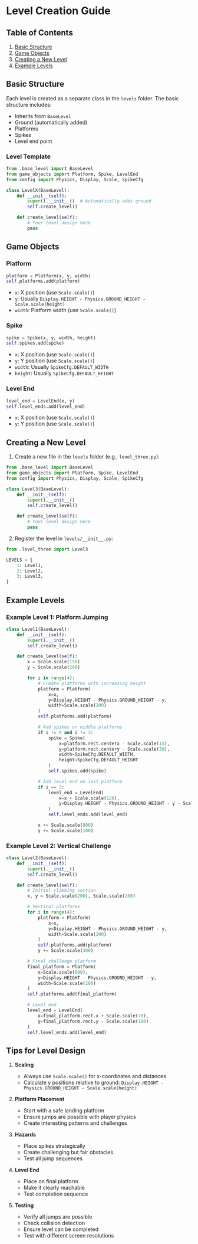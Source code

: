 # Level Creation Guide

## Table of Contents
1. [Basic Structure](#basic-structure)
2. [Game Objects](#game-objects)
3. [Creating a New Level](#creating-a-new-level)
4. [Example Levels](#example-levels)

## Basic Structure

Each level is created as a separate class in the `levels` folder. The basic structure includes:
- Inherits from `BaseLevel`
- Ground (automatically added)
- Platforms
- Spikes
- Level end point

### Level Template
```python
from .base_level import BaseLevel
from game_objects import Platform, Spike, LevelEnd
from config import Physics, Display, Scale, SpikeCfg

class LevelX(BaseLevel):
    def __init__(self):
        super().__init__()  # Automatically adds ground
        self.create_level()

    def create_level(self):
        # Your level design here
        pass
```

## Game Objects

### Platform
```python
platform = Platform(x, y, width)
self.platforms.add(platform)
```
- `x`: X position (use `Scale.scale()`)
- `y`: Usually `Display.HEIGHT - Physics.GROUND_HEIGHT - Scale.scale(height)`
- `width`: Platform width (use `Scale.scale()`)

### Spike
```python
spike = Spike(x, y, width, height)
self.spikes.add(spike)
```
- `x`: X position (use `Scale.scale()`)
- `y`: Y position (use `Scale.scale()`)
- `width`: Usually `SpikeCfg.DEFAULT_WIDTH`
- `height`: Usually `SpikeCfg.DEFAULT_HEIGHT`

### Level End
```python
level_end = LevelEnd(x, y)
self.level_ends.add(level_end)
```
- `x`: X position (use `Scale.scale()`)
- `y`: Y position (use `Scale.scale()`)

## Creating a New Level

1. Create a new file in the `levels` folder (e.g., `level_three.py`):
```python
from .base_level import BaseLevel
from game_objects import Platform, Spike, LevelEnd
from config import Physics, Display, Scale, SpikeCfg

class Level3(BaseLevel):
    def __init__(self):
        super().__init__()
        self.create_level()

    def create_level(self):
        # Your level design here
        pass
```

2. Register the level in `levels/__init__.py`:
```python
from .level_three import Level3

LEVELS = {
    1: Level1,
    2: Level2,
    3: Level3,
}
```

## Example Levels

### Example Level 1: Platform Jumping
```python
class Level1(BaseLevel):
    def __init__(self):
        super().__init__()
        self.create_level()

    def create_level(self):
        x = Scale.scale(150)
        y = Scale.scale(200)

        for i in range(4):
            # Create platforms with increasing height
            platform = Platform(
                x=x,
                y=Display.HEIGHT - Physics.GROUND_HEIGHT - y,
                width=Scale.scale(200)
            )
            self.platforms.add(platform)

            # Add spikes on middle platforms
            if i != 0 and i != 3:
                spike = Spike(
                    x=platform.rect.centerx - Scale.scale(15),
                    y=platform.rect.centery - Scale.scale(30),
                    width=SpikeCfg.DEFAULT_WIDTH,
                    height=SpikeCfg.DEFAULT_HEIGHT
                )
                self.spikes.add(spike)

            # Add level end on last platform
            if i == 3:
                level_end = LevelEnd(
                    x=x + Scale.scale(120),
                    y=Display.HEIGHT - Physics.GROUND_HEIGHT - y - Scale.scale(110)
                )
                self.level_ends.add(level_end)

            x += Scale.scale(800)
            y += Scale.scale(100)
```

### Example Level 2: Vertical Challenge
```python
class Level2(BaseLevel):
    def __init__(self):
        super().__init__()
        self.create_level()

    def create_level(self):
        # Initial climbing section
        x, y = Scale.scale(200), Scale.scale(200)

        # Vertical platforms
        for i in range(4):
            platform = Platform(
                x=x,
                y=Display.HEIGHT - Physics.GROUND_HEIGHT - y,
                width=Scale.scale(200)
            )
            self.platforms.add(platform)
            y += Scale.scale(300)

        # Final challenge platform
        final_platform = Platform(
            x=Scale.scale(800),
            y=Display.HEIGHT - Physics.GROUND_HEIGHT - y,
            width=Scale.scale(200)
        )
        self.platforms.add(final_platform)

        # Level end
        level_end = LevelEnd(
            x=final_platform.rect.x + Scale.scale(70),
            y=final_platform.rect.y - Scale.scale(100)
        )
        self.level_ends.add(level_end)
```

## Tips for Level Design
1. **Scaling**
   - Always use `Scale.scale()` for x-coordinates and distances
   - Calculate y positions relative to ground: `Display.HEIGHT - Physics.GROUND_HEIGHT - Scale.scale(height)`

2. **Platform Placement**
   - Start with a safe landing platform
   - Ensure jumps are possible with player physics
   - Create interesting patterns and challenges

3. **Hazards**
   - Place spikes strategically
   - Create challenging but fair obstacles
   - Test all jump sequences

4. **Level End**
   - Place on final platform
   - Make it clearly reachable
   - Test completion sequence

5. **Testing**
   - Verify all jumps are possible
   - Check collision detection
   - Ensure level can be completed
   - Test with different screen resolutions
